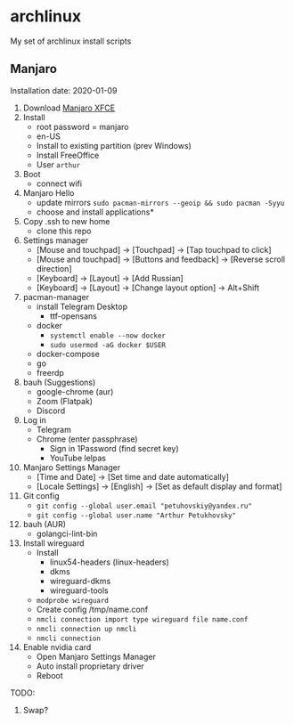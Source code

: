 # archlinux
My set of archlinux install scripts

## Manjaro

Installation date: 2020-01-09

1. Download [Manjaro XFCE](https://manjaro.org/download/#xfce)
2. Install
    - root password = manjaro
    - en-US
    - Install to existing partition (prev Windows)
    - Install FreeOffice
    - User `arthur`
3. Boot
    - connect wifi
4. Manjaro Hello
    - update mirrors `sudo pacman-mirrors --geoip && sudo pacman -Syyu`
    - choose and install applications*
5. Copy .ssh to new home
    - clone this repo
6. Settings manager
    - [Mouse and touchpad] -> [Touchpad] -> [Tap touchpad to click]
    - [Mouse and touchpad] -> [Buttons and feedback] -> [Reverse scroll direction]
    - [Keyboard] -> [Layout] -> [Add Russian]
    - [Keyboard] -> [Layout] -> [Change layout option] -> Alt+Shift
7. pacman-manager
    - install Telegram Desktop
        - ttf-opensans
    - docker
        - `systemctl enable --now docker`
        - `sudo usermod -aG docker $USER`
    - docker-compose
    - go
    - freerdp
8. bauh (Suggestions)
    - google-chrome (aur)
    - Zoom (Flatpak)
    - Discord
9. Log in
    - Telegram
    - Chrome (enter passphrase)
        - Sign in 1Password (find secret key)
        - YouTube lelpas
10. Manjaro Settings Manager
    - [Time and Date] -> [Set time and date automatically]
    - [Locale Settings] -> [English] -> [Set as default display and format]
11. Git config
    - `git config --global user.email "petuhovskiy@yandex.ru"`
    - `git config --global user.name "Arthur Petukhovsky"`
12. bauh (AUR)
    - golangci-lint-bin
13. Install wireguard
    - Install
        - linux54-headers (linux-headers)
        - dkms
        - wireguard-dkms
        - wireguard-tools
    - `modprobe wireguard`
    - Create config /tmp/name.conf
    - `nmcli connection import type wireguard file name.conf`
    - `nmcli connection up nmcli`
    - `nmcli connection`
14. Enable nvidia card
    - Open Manjaro Settings Manager
    - Auto install proprietary driver
    - Reboot

TODO:

1. Swap?